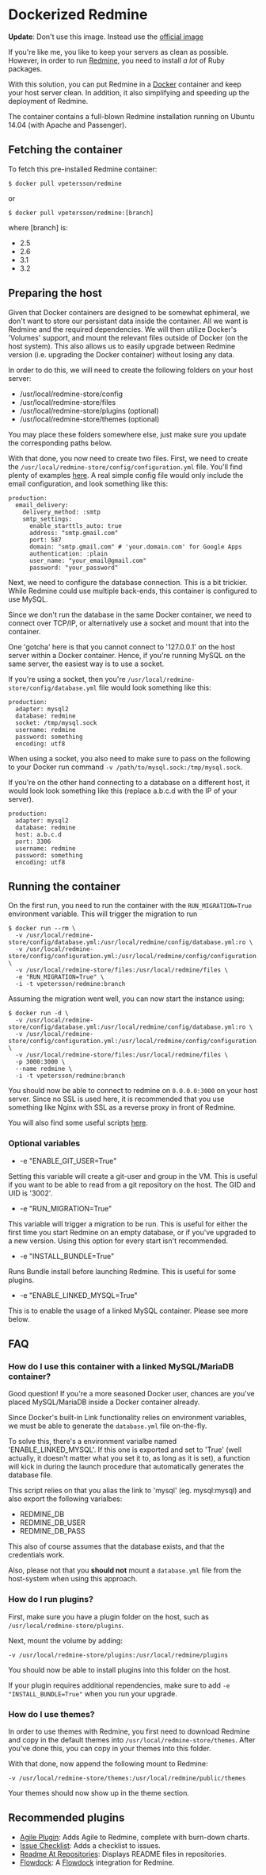 # Dockerized Redmine

**Update**: Don't use this image. Instead use the [official image](https://hub.docker.com/_/redmine/)


If you're like me, you like to keep your servers as clean as possible. However, in order to run [Redmine](http://www.redmine.org/), you need to install *a lot* of Ruby packages.

With this solution, you can put Redmine in a [Docker](http://docker.io) container and keep your host server clean. In addition, it also simplifying and speeding up the deployment of Redmine.

The container contains a full-blown Redmine installation running on Ubuntu 14.04 (with Apache and Passenger).

## Fetching the container

To fetch this pre-installed Redmine container:

    $ docker pull vpetersson/redmine

or

    $ docker pull vpetersson/redmine:[branch]

where [branch] is:

 * 2.5
 * 2.6
 * 3.1
 * 3.2

## Preparing the host

Given that Docker containers are designed to be somewhat ephimeral, we don't want to store our persistant data inside the container. All we want is Redmine and the required dependencies. We will then utilize Docker's 'Volumes' support, and mount the relevant files outside of Docker (on the host system). This also allows us to easily upgrade between Redmine version (i.e. upgrading the Docker container) without losing any data.

In order to do this, we will need to create the following folders on your host server:

 * /usr/local/redmine-store/config
 * /usr/local/redmine-store/files
 * /usr/local/redmine-store/plugins (optional)
 * /usr/local/redmine-store/themes (optional)

You may place these folders somewhere else, just make sure you update the corresponding paths below.

With that done, you now need to create two files. First, we need to create the `/usr/local/redmine-store/config/configuration.yml` file. You'll find plenty of examples [here](http://www.redmine.org/projects/redmine/repository/entry/branches/2.5-stable/config/configuration.yml.example). A real simple config file would only include the email configuration, and look something like this:

    production:
      email_delivery:
        delivery_method: :smtp
        smtp_settings:
          enable_starttls_auto: true
          address: "smtp.gmail.com"
          port: 587
          domain: "smtp.gmail.com" # 'your.domain.com' for Google Apps
          authentication: :plain
          user_name: "your_email@gmail.com"
          password: "your_password"

Next, we need to configure the database connection. This is a bit trickier. While Redmine could use multiple back-ends, this container is configured to use MySQL.

Since we don't run the database in the same Docker container, we need to connect over TCP/IP, or alternatively use a socket and mount that into the container.

One 'gotcha' here is that you cannot connect to '127.0.0.1' on the host server within a Docker container. Hence, if you're running MySQL on the same server, the easiest way is to use a socket.

If you're using a socket, then you're `/usr/local/redmine-store/config/database.yml` file would look something like this:

    production:
      adapter: mysql2
      database: redmine
      socket: /tmp/mysql.sock
      username: redmine
      password: something
      encoding: utf8

When using a socket, you also need to make sure to pass on the following to your Docker run command `-v /path/to/mysql.sock:/tmp/mysql.sock`.

If you're on the other hand connecting to a database on a different host, it would look look something like this (replace a.b.c.d with the IP of your server).

    production:
      adapter: mysql2
      database: redmine
      host: a.b.c.d
      port: 3306
      username: redmine
      password: something
      encoding: utf8

## Running the container

On the first run, you need to run the container with the `RUN_MIGRATION=True` environment variable. This will trigger the migration to run

    $ docker run --rm \
      -v /usr/local/redmine-store/config/database.yml:/usr/local/redmine/config/database.yml:ro \
      -v /usr/local/redmine-store/config/configuration.yml:/usr/local/redmine/config/configuration.yml:ro \
      -v /usr/local/redmine-store/files:/usr/local/redmine/files \
      -e "RUN_MIGRATION=True" \
      -i -t vpetersson/redmine:branch

Assuming the migration went well, you can now start the instance using:

    $ docker run -d \
      -v /usr/local/redmine-store/config/database.yml:/usr/local/redmine/config/database.yml:ro \
      -v /usr/local/redmine-store/config/configuration.yml:/usr/local/redmine/config/configuration.yml:ro \
      -v /usr/local/redmine-store/files:/usr/local/redmine/files \
      -p 3000:3000 \
      --name redmine \
      -i -t vpetersson/redmine:branch

You should now be able to connect to redmine on `0.0.0.0:3000` on your host server. Since no SSL is used here, it is recommended that you use something like Nginx with SSL as a reverse proxy in front of Redmine.

You will also find some useful scripts [here](https://github.com/vpetersson/redmine/tree/master/bin).

### Optional variables

 * -e "ENABLE_GIT_USER=True"

Setting this variable will create a git-user and group in the VM. This is useful if you want to be able to read from a git repository on the host. The GID and UID is '3002'.

 * -e "RUN_MIGRATION=True"

This variable will trigger a migration to be run. This is useful for either the first time you start Redmine on an empty database, or if you've upgraded to a new version. Using this option for every start isn't recommended.

 * -e "INSTALL_BUNDLE=True"

Runs Bundle install before launching Redmine. This is useful for some plugins.

 * -e "ENABLE_LINKED_MYSQL=True"

This is to enable the usage of a linked MySQL container. Please see more below.

## FAQ

### How do I use this container with a linked MySQL/MariaDB container?

Good question! If you're a more seasoned Docker user, chances are you've placed MySQL/MariaDB inside a Docker container already.

Since Docker's built-in Link functionality relies on environment variables, we must be able to generate the `database.yml` file on-the-fly.

To solve this, there's a environment varialbe named 'ENABLE_LINKED_MYSQL'. If this one is exported and set to 'True' (well actually, it doesn't matter what you set it to, as long as it is set), a function will kick in during the launch procedure that automatically generates the database file.

This script relies on that you alias the link to 'mysql' (eg. mysql:mysql) and also export the following varialbes:

 * REDMINE_DB
 * REDMINE_DB_USER
 * REDMINE_DB_PASS

This also of course assumes that the database exists, and that the credentials work.

Also, please not that you **should not** mount a `database.yml` file from the host-system when using this approach.

### How do I run plugins?

First, make sure you have a plugin folder on the host, such as `/usr/local/redmine-store/plugins`.

Next, mount the volume by adding:

    -v /usr/local/redmine-store/plugins:/usr/local/redmine/plugins

You should now be able to install plugins into this folder on the host.

If your plugin requires additional rependencies, make sure to add `-e "INSTALL_BUNDLE=True"` when you run your upgrade.

### How do I use themes?

In order to use themes with Redmine, you first need to download Redmine and copy in the default themes into `/usr/local/redmine-store/themes`. After you've done this, you can copy in your themes into this folder.

With that done, now append the following mount to Redmine:

    -v /usr/local/redmine-store/themes:/usr/local/redmine/public/themes

Your themes should now show up in the theme section.

## Recommended plugins

 * [Agile Plugin](http://redminecrm.com/projects/agile/pages/1): Adds Agile to Redmine, complete with burn-down charts.
 * [Issue Checklist](http://redminecrm.com/projects/checklist/pages/1): Adds a checklist to issues.
 * [Readme At Repositories](http://www.redmine.org/plugins/readme_at_repositories): Displays README files in repositories.
 * [Flowdock](https://github.com/flowdock/redmine_flowdock): A [Flowdock](https://www.flowdock.com) integration for Redmine.
